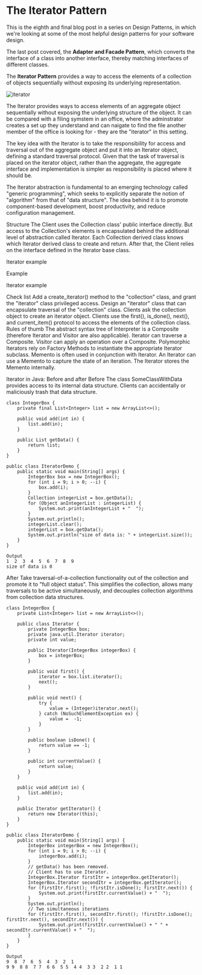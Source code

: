 # The Iterator Pattern #

This is the eighth and final blog post in a series on Design Patterns, in which we're looking at some of the most helpful design patterns for your software design.

The last post covered, the **Adapter and Facade Pattern**, which converts the interface of a class into another interface, thereby matching interfaces of different classes.

The **Iterator Pattern** provides a way to access the elements of a collection of objects sequentially without exposing its underlying representation.

![iterator](https://user-images.githubusercontent.com/63193195/81504508-9bf45780-92e1-11ea-893e-b742837a3c5b.jpg)

The Iterator provides ways to access elements of an aggregate object sequentially without exposing the underlying structure of the object. It can be compared with a filing symstem in an office, where the adminstrator creates a set up they understand and can naigate to find the file another member of the office is looking for - they are the "iterator" in this setting. 

The key idea with the Iterator is to take the responsibility for access and traversal out of the aggregate object and put it into an Iterator object, defining a standard traversal protocol. Given that the task of traversal is placed on the iterator object, rather than the aggregate, the aggregate interface and implementation is simpler as responsibility is placed where it should be. 

The Iterator abstraction is fundamental to an emerging technology called "generic programming", which seeks to explicitly separate the notion of "algorithm" from that of "data structure". The idea behind it is to promote component-based development, boost productivity, and reduce configuration management.

Structure
The Client uses the Collection class' public interface directly. But access to the Collection's elements is encapsulated behind the additional level of abstraction called Iterator. Each Collection derived class knows which Iterator derived class to create and return. After that, the Client relies on the interface defined in the Iterator base class.

Iterator example

Example


Iterator example

Check list
Add a create_iterator() method to the "collection" class, and grant the "iterator" class privileged access.
Design an "iterator" class that can encapsulate traversal of the "collection" class.
Clients ask the collection object to create an iterator object.
Clients use the first(), is_done(), next(), and current_item() protocol to access the elements of the collection class.
Rules of thumb
The abstract syntax tree of Interpreter is a Composite (therefore Iterator and Visitor are also applicable).
Iterator can traverse a Composite. Visitor can apply an operation over a Composite.
Polymorphic Iterators rely on Factory Methods to instantiate the appropriate Iterator subclass.
Memento is often used in conjunction with Iterator. An Iterator can use a Memento to capture the state of an iteration. The Iterator stores the Memento internally.

Iterator in Java: Before and after
Before
The class SomeClassWithData provides access to its internal data structure. Clients can accidentally or maliciously trash that data structure.
```
class IntegerBox {
    private final List<Integer> list = new ArrayList<>();

    public void add(int in) {
        list.add(in);
    }

    public List getData() {
        return list;
    }
}

public class IteratorDemo {
    public static void main(String[] args) {
        IntegerBox box = new IntegerBox();
        for (int i = 9; i > 0; --i) {
            box.add(i);
        }
        Collection integerList = box.getData();
        for (Object anIntegerList : integerList) {
            System.out.print(anIntegerList + "  ");
        }
        System.out.println();
        integerList.clear();
        integerList = box.getData();
        System.out.println("size of data is: " + integerList.size());
    }
}

Output
1  2  3  4  5  6  7  8  9
size of data is 0

```
After
Take traversal-of-a-collection functionality out of the collection and promote it to "full object status". This simplifies the collection, allows many traversals to be active simultaneously, and decouples collection algorithms from collection data structures.
```
class IntegerBox {
    private List<Integer> list = new ArrayList<>();

    public class Iterator {
        private IntegerBox box;
        private java.util.Iterator iterator;
        private int value;

        public Iterator(IntegerBox integerBox) {
            box = integerBox;
        }

        public void first() {
            iterator = box.list.iterator();
            next();
        }

        public void next() {
            try {
                value = (Integer)iterator.next();
            } catch (NoSuchElementException ex) {
                value =  -1;
            }
        }

        public boolean isDone() {
            return value == -1;
        }

        public int currentValue() {
            return value;
        }
    }

    public void add(int in) {
        list.add(in);
    }

    public Iterator getIterator() {
        return new Iterator(this);
    }
}

public class IteratorDemo {
    public static void main(String[] args) {
        IntegerBox integerBox = new IntegerBox();
        for (int i = 9; i > 0; --i) {
            integerBox.add(i);
        }
        // getData() has been removed.
        // Client has to use Iterator.
        IntegerBox.Iterator firstItr = integerBox.getIterator();
        IntegerBox.Iterator secondItr = integerBox.getIterator();
        for (firstItr.first(); !firstItr.isDone(); firstItr.next()) {
            System.out.print(firstItr.currentValue() + "  ");
        }
        System.out.println();
        // Two simultaneous iterations
        for (firstItr.first(), secondItr.first(); !firstItr.isDone(); firstItr.next(), secondItr.next()) {
            System.out.print(firstItr.currentValue() + " " + secondItr.currentValue() + "  ");
        }
    }
}
```
```
Output
9  8  7  6  5  4  3  2  1
9 9  8 8  7 7  6 6  5 5  4 4  3 3  2 2  1 1
```

